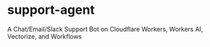 # support-agent
A Chat/Email/Slack Support Bot on Cloudflare Workers, Workers AI, Vectorize, and Workflows
